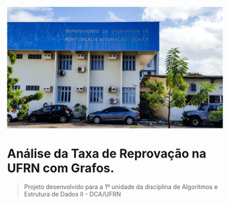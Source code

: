 ![DCA](img.jpg)
# Análise da Taxa de Reprovação na UFRN com Grafos.



> Projeto desenvolvido para a 1º unidade da disciplina de  Algoritmos e Estrutura de Dados II - DCA/UFRN
